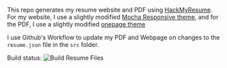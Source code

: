 This repo generates my resume website and PDF using [HackMyResume](https://github.com/hacksalot/HackMyResume). For my website, I use a slightly modified [Mocha Responsive theme](https://www.npmjs.com/package/jsonresume-theme-mocha-responsive), and for the PDF, I use a slightly modified [onepage theme](https://www.npmjs.com/package/jsonresume-theme-onepage)

I use Github's Workflow to update my PDF and Webpage on changes to the `resume.json` file in the `src` folder.

Build status: ![Build Resume Files](https://github.com/chrisnellis/resume/workflows/Build%20Resume%20Files/badge.svg?branch=master)
